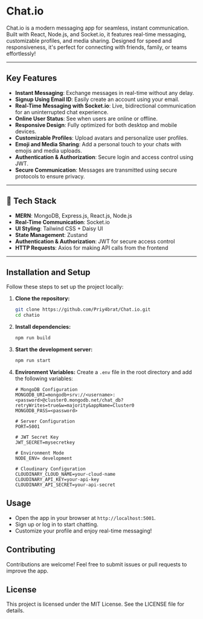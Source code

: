 # Chat.io

Chat.io is a modern messaging app for seamless, instant communication. Built with React, Node.js, and Socket.io, it features real-time messaging, customizable profiles, and media sharing. Designed for speed and responsiveness, it's perfect for connecting with friends, family, or teams effortlessly!

---

## Key Features

- **Instant Messaging**: Exchange messages in real-time without any delay.  
- **Signup Using Email ID**: Easily create an account using your email.  
- **Real-Time Messaging with Socket.io**: Live, bidirectional communication for an uninterrupted chat experience.  
- **Online User Status**: See when users are online or offline.  
- **Responsive Design**: Fully optimized for both desktop and mobile devices.  
- **Customizable Profiles**: Upload avatars and personalize user profiles.  
- **Emoji and Media Sharing**: Add a personal touch to your chats with emojis and media uploads.  
- **Authentication & Authorization**: Secure login and access control using JWT.  
- **Secure Communication**: Messages are transmitted using secure protocols to ensure privacy.  

---

## 🌟 Tech Stack

- **MERN**: MongoDB, Express.js, React.js, Node.js  
- **Real-Time Communication**: Socket.io  
- **UI Styling**: Tailwind CSS + Daisy UI  
- **State Management**: Zustand  
- **Authentication & Authorization**: JWT for secure access control  
- **HTTP Requests**: Axios for making API calls from the frontend  

---

## Installation and Setup

Follow these steps to set up the project locally:


1. **Clone the repository:**
   ```bash
   git clone https://github.com/Priy4brat/Chat.io.git
   cd chatio
   ```

2. **Install dependencies:**
   ```bash
   npm run build
   ```

3. **Start the development server:**
   ```bash
   npm run start
   ```

4. **Environment Variables:**
   Create a `.env` file in the root directory and add the following variables:
   ```plaintext
   # MongoDB Configuration
   MONGODB_URI=mongodb+srv://<username>:<password>@cluster0.mongodb.net/chat_db?retryWrites=true&w=majority&appName=Cluster0
   MONGODB_PASS=<password>

   # Server Configuration
   PORT=5001

   # JWT Secret Key
   JWT_SECRET=mysecretkey

   # Environment Mode
   NODE_ENV= development 

   # Cloudinary Configuration
   CLOUDINARY_CLOUD_NAME=your-cloud-name
   CLOUDINARY_API_KEY=your-api-key
   CLOUDINARY_API_SECRET=your-api-secret
   ```

## Usage

- Open the app in your browser at `http://localhost:5001`.
- Sign up or log in to start chatting.
- Customize your profile and enjoy real-time messaging!

## Contributing

Contributions are welcome! Feel free to submit issues or pull requests to improve the app.

## License

This project is licensed under the MIT License. See the LICENSE file for details.
